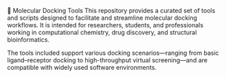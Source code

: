 🧬 Molecular Docking Tools
This repository provides a curated set of tools and scripts designed to facilitate and streamline molecular docking workflows. It is intended for researchers, students, and professionals working in computational chemistry, drug discovery, and structural bioinformatics.

The tools included support various docking scenarios—ranging from basic ligand–receptor docking to high-throughput virtual screening—and are compatible with widely used software environments.
